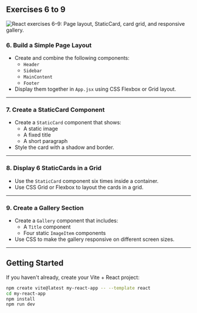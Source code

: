 ## Exercises 6 to 9

![React exercises 6–9: Page layout, StaticCard, card grid, and responsive gallery.](https://i.pinimg.com/736x/e1/17/74/e11774a9323a248ce03d91d0d97d77a2.jpg)


### 6. Build a Simple Page Layout
- Create and combine the following components:
  - `Header`
  - `Sidebar`
  - `MainContent`
  - `Footer`
- Display them together in `App.jsx` using CSS Flexbox or Grid layout.

---

### 7. Create a StaticCard Component
- Create a `StaticCard` component that shows:
  - A static image
  - A fixed title
  - A short paragraph
- Style the card with a shadow and border.

---

### 8. Display 6 StaticCards in a Grid
- Use the `StaticCard` component six times inside a container.
- Use CSS Grid or Flexbox to layout the cards in a grid.

---

### 9. Create a Gallery Section
- Create a `Gallery` component that includes:
  - A `Title` component
  - Four static `ImageItem` components
- Use CSS to make the gallery responsive on different screen sizes.




---

## Getting Started

If you haven't already, create your Vite + React project:

```bash
npm create vite@latest my-react-app -- --template react
cd my-react-app
npm install
npm run dev
